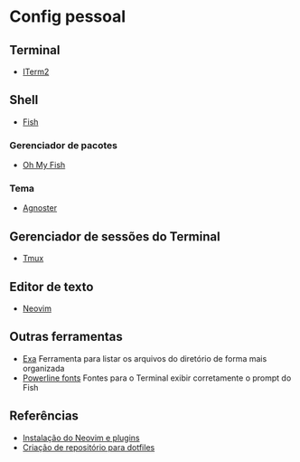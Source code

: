 # Config pessoal

## Terminal
- [ITerm2](https://iterm2.com/)

## Shell
- [Fish](https://fishshell.com/)

### Gerenciador de pacotes
- [Oh My Fish](https://github.com/oh-my-fish/oh-my-fish)

### Tema
- [Agnoster](https://github.com/oh-my-fish/theme-agnoster)

## Gerenciador de sessões do Terminal
- [Tmux](https://github.com/tmux/tmux)

## Editor de texto
- [Neovim](https://neovim.io/)

## Outras ferramentas
- [Exa](https://the.exa.website/) Ferramenta para listar os arquivos do diretório de forma mais organizada
- [Powerline fonts](https://github.com/powerline/fonts) Fontes para o Terminal exibir corretamente o prompt do Fish

## Referências
- [Instalação do Neovim e plugins](https://dev.to/edersonferreira/criando-um-ambiente-de-desenvolvimento-com-vim-neovim-42)
- [Criação de repositório para dotfiles](https://www.ackama.com/what-we-think/the-best-way-to-store-your-dotfiles-a-bare-git-repository-explained/)

